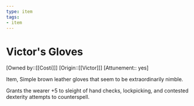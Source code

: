 ```yaml
---
type: item
tags:
- item
---
```

# Victor's Gloves

[Owned by::[[Costi]]]
[Origin::[[Victor]]]
[Attunement:: yes]

Item, Simple brown leather gloves that seem to be extraordinarily nimble.

Grants the wearer +5 to sleight of hand checks, lockpicking, and contested dexterity attempts to counterspell. 